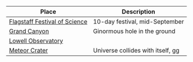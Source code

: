 Place |	Description
----- |	-----------
[Flagstaff Festival of Science](http://www.scifest.org/) | 10-day festival, mid-September
[Grand Canyon](http://www.nps.gov/grca/index.htm) | Ginormous hole in the ground
[Lowell Observatory](https://lowell.edu/) |
[Meteor Crater](http://meteorcrater.com/) | Universe collides with itself, gg
